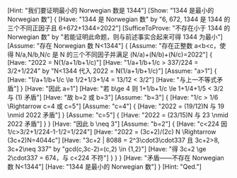[Hint: "我们要证明最小的 Norwegian 数是 1344"]
[Show: "1344 是最小的 Norwegian 数"]
{
    [Have: "1344 是 Norwegian 数" by "6, 672, 1344 是 1344 的三个不同正因子且 6+672+1344=2022"]
    [SufficeToProve: "不存在小于 1344 的 Norwegian 数" by "若能证明此命题，则与前述事实合起来可得 1344 为最小"]
    [Assume: "存在 Norwegian 数 N<1344"]
    {
        [Assume: "存在正整数 a<b<c，使得 N/a,N/b,N/c 是 N 的三个不同因子并满足 (N/a)+(N/b)+(N/c)=2022"]
        {
            [Have: "2022 = N(1/a+1/b+1/c)"]
            [Have: "1/a+1/b+1/c > 337/224 = 3/2+1/224" by "N<1344 代入 2022 = N(1/a+1/b+1/c)"]
            [Assume: "a>1"]
            {
                [Have: "1/a+1/b+1/c \le 1/2+1/3+1/4 = 13/12 < 3/2"]
                [Have: "与上一不等式矛盾"]
            }
            [Have: "因此 a=1"]
            [Have: "若 b\ge 4 则 1+1/b+1/c \le 1+1/4+1/5 < 3/2 与 (1) 矛盾"]
            [Have: "故 b=2 或 b=3"]
            [Assume: "b=3"]
            {
                [Have: "1/c > 1/6 \Rightarrow c=4 或 c=5"]
                [Assume: "c=4"]
                {
                    [Have: "2022 = (19/12)N 与 19 \nmid 2022 矛盾"]
                }
                [Assume: "c=5"]
                {
                    [Have: "2022 = (23/15)N 与 23 \nmid 2022 矛盾"]
                }
            }
            [Have: "因此 b \neq 3"]
            [Assume: "b=2"]
            {
                [Have: "c<224 因 1/c>3/2+1/224-1-1/2=1/224"]
                [Have: "2022 = (3c+2)/(2c) N \Rightarrow (3c+2)N=4044c"]
                [Have: "3c+2 | 8088 = 2^3\cdot3\cdot337 且 3c+2>8, 3c+2\neq 337" by "gcd(c,3c-2)=(c,2) \in \{1,2\}"]
                [Have: "得 3c+2 \ge 2\cdot337 = 674，与 c<224 不符"]
            }
        }
    }
    [Have: "矛盾——不存在 Norwegian 数 N<1344"]
    [Have: "1344 是最小的 Norwegian 数"]
}
[Hint: "Qed."]